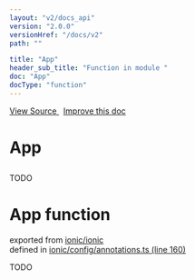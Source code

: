 ```yaml
---
layout: "v2/docs_api"
version: "2.0.0"
versionHref: "/docs/v2"
path: ""

title: "App"
header_sub_title: "Function in module "
doc: "App"
docType: "function"
---
```



<div class="improve-docs">
  <a href='http://github.com/driftyco/ionic2/tree/master/ionic/config/annotations.ts#L159'>
    View Source
  </a>
  &nbsp;
  <a href='http://github.com/driftyco/ionic2/edit/master/ionic/config/annotations.ts#L159'>
    Improve this doc
  </a>
</div>




<h1 class="api-title">

  App



</h1>





TODO



<h1 class="class export">App <span class="type">function</span></h1>
<p class="module">exported from <a href='undefined'>ionic/ionic</a><br/>
defined in <a href="https://github.com/driftyco/ionic2/tree/master/ionic/config/annotations.ts#L160-L189">ionic/config/annotations.ts (line 160)</a>
</p>
<p><p>TODO</p>
</p>

